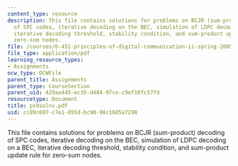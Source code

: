 ```yaml
---
content_type: resource
description: This file contains solutions for problems on BCJR (sum-product) decoding
  of SPC codes, iterative decoding on the BEC, simulation of LDPC decoding on a BEC,
  iterative decoding threshold, stability condition, and sum-product update rule for
  zero-sum nodes.
file: /courses/6-451-principles-of-digital-communication-ii-spring-2005/cc89c697c7e1d55dbc9098c1685a7298_ps9solns.pdf
file_type: application/pdf
learning_resource_types:
- Assignments
ocw_type: OCWFile
parent_title: Assignments
parent_type: CourseSection
parent_uid: 429aa445-ec35-d484-97ce-c9ef10fc57fd
resourcetype: Document
title: ps9solns.pdf
uid: cc89c697-c7e1-d55d-bc90-98c1685a7298
---
```

This file contains solutions for problems on BCJR (sum-product) decoding of SPC codes, iterative decoding on the BEC, simulation of LDPC decoding on a BEC, iterative decoding threshold, stability condition, and sum-product update rule for zero-sum nodes.

